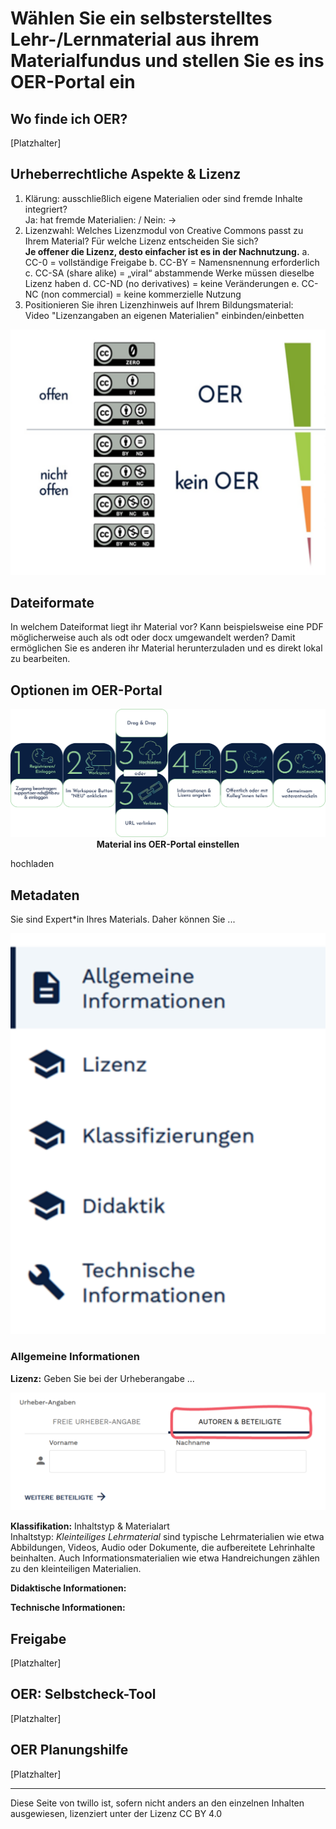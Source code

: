 # Wählen Sie ein selbsterstelltes Lehr-/Lernmaterial aus ihrem Materialfundus und stellen Sie es ins OER-Portal ein

## Wo finde ich OER?
[Platzhalter]

## Urheberrechtliche Aspekte & Lizenz

1. Klärung: ausschließlich eigene Materialien oder sind fremde Inhalte integriert? <br>Ja: hat fremde Materialien: / Nein: →
2. Lizenzwahl: Welches Lizenzmodul von Creative Commons passt zu Ihrem Material? Für welche Lizenz entscheiden Sie sich? <br> <B>Je offener die Lizenz, desto einfacher ist es in der Nachnutzung.</B>
        a. CC-0 = vollständige Freigabe
        b. CC-BY = Namensnennung erforderlich
        c. CC-SA (share alike) = „viral“ abstammende Werke müssen dieselbe Lizenz haben
        d. CC-ND (no derivatives) = keine Veränderungen
        e. CC-NC (non commercial) = keine kommerzielle Nutzung
3. Positionieren Sie ihren Lizenzhinweis auf Ihrem Bildungsmaterial:
   <br>Video "Lizenzangaben an eigenen Materialien" einbinden/einbetten
   
<img src="images/oer_skala.svg" alt="Lizenzangaben" titel="Lizenzangaben"/>

## Dateiformate
In welchem Dateiformat liegt ihr Material vor? Kann beispielsweise eine PDF möglicherweise auch als odt oder docx umgewandelt werden? Damit ermöglichen Sie es anderen ihr Material herunterzuladen und es direkt lokal zu bearbeiten.

## Optionen im OER-Portal

<center><img src="images/OER-Portal_Workflow_Grafik.svg" max-height="350" width=auto alt="Anmelden: DNF" titel="Anmelden: DFN"/><br><B>Material ins OER-Portal einstellen</B></center>

hochladen

## Metadaten

Sie sind Expert*in Ihres Materials. Daher können Sie ...

<img src="images/general_structure.svg" alt="Metadaten" titel="Metadaten"/>

### Allgemeine Informationen

<B>Lizenz:</B>
Geben Sie bei der Urheberangabe ...

<img src="images/urheber.svg" alt="MetadatenLizenz" titel="MetadatenLizenz"/>

<B>Klassifikation:</B> Inhaltstyp & Materialart
<br>
Inhaltstyp: *Kleinteiliges Lehrmaterial* sind typische Lehrmaterialien wie etwa Abbildungen, Videos, Audio oder Dokumente, die aufbereitete Lehrinhalte beinhalten. Auch Informationsmaterialien wie etwa Handreichungen zählen zu den kleinteiligen Materialien.

<B>Didaktische Informationen:</B>

<B>Technische Informationen:</B>

## Freigabe

[Platzhalter]

## OER: Selbstcheck-Tool

[Platzhalter]

## OER Planungshilfe

[Platzhalter]



---
<footer style="font-size:14px;">
  Diese Seite von twillo ist, sofern nicht anders an den einzelnen Inhalten ausgewiesen, lizenziert unter der Lizenz CC BY 4.0
</footer>
